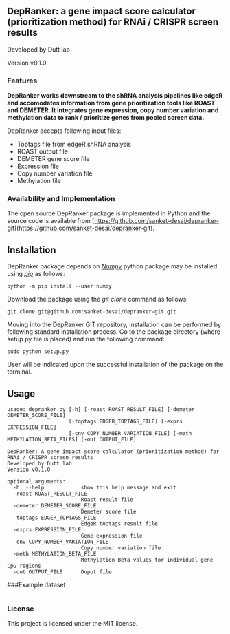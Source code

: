 ## DepRanker: a gene impact score calculator (prioritization method) for RNAi / CRISPR screen results

Developed by Dutt lab

Version v0.1.0

### Features
**DepRanker works downstream to the shRNA analysis pipelines like edgeR and accomodates information from gene prioritization tools like ROAST and DEMETER. It integrates gene expression, copy number variation and methylation data to rank / prioritize genes from pooled screen data.**

DepRanker accepts following input files:
-	Toptags file from edgeR shRNA analysis
-	ROAST output file
-	DEMETER gene score file
-	Expression file
-	Copy number variation file
-	Methylation file


### Availability and Implementation
The open source DepRanker package is implemented in Python and the source code is available from [https://github.com/sanket-desai/depranker-git](https://github.com/sanket-desai/depranker-git).

## Installation
DepRanker package depends on <i>[Numpy](https://numpy.org/)</i> python package may be installed using <i>[pip](https://pypi.org/project/pip/)</i> as follows:

```
python -m pip install --user numpy
```
Download the package using the <i>git clone</i> command as follows:
```
git clone git@github.com:sanket-desai/depranker-git.git .
```  
Moving into the DepRanker GIT repository, installation can be performed by following standard installation process. Go to the package directory (where setup.py file is placed) and run the following command:
```
sudo python setup.py
```
User will be indicated upon the successful installation of the package on the terminal.
## Usage
```
usage: depranker.py [-h] [-roast ROAST_RESULT_FILE] [-demeter DEMETER_SCORE_FILE]
                    [-toptags EDGER_TOPTAGS_FILE] [-exprs EXPRESSION_FILE]
                    [-cnv COPY_NUMBER_VARIATION_FILE] [-meth METHYLATION_BETA_FILES] [-out OUTPUT_FILE]

DepRanker: A gene impact score calculator (prioritization method) for RNAi / CRISPR screen results
Developed by Dutt lab
Version v0.1.0

optional arguments:
  -h, --help            show this help message and exit
  -roast ROAST_RESULT_FILE
                        Roast result file
  -demeter DEMETER_SCORE_FILE
                        Demeter score file
  -toptags EDGER_TOPTAGS_FILE
                        EdgeR toptags result file
  -exprs EXPRESSION_FILE
                        Gene expression file
  -cnv COPY_NUMBER_VARIATION_FILE
                        Copy number variation file
  -meth METHYLATION_BETA_FILE
                        Methylation Beta values for individual gene CpG regions
  -out OUTPUT_FILE      Ouput file

```
###Example dataset
```

```
### License
This project is licensed under the MIT license.
